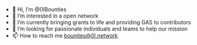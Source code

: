 - 👋 Hi, I’m @0lBounties
- 👀 I’m interested in a open network
- 🌱 I’m currently bringing grants to life and providing GAS to contributors
- 💞️ I’m looking for passionate individuals and teams to help our mission
- 📫 How to reach me bounites@0l.network

<!---
0lBounties/0lBounties is a ✨ special ✨ repository because its `README.md` (this file) appears on your GitHub profile.
You can click the Preview link to take a look at your changes.
--->
